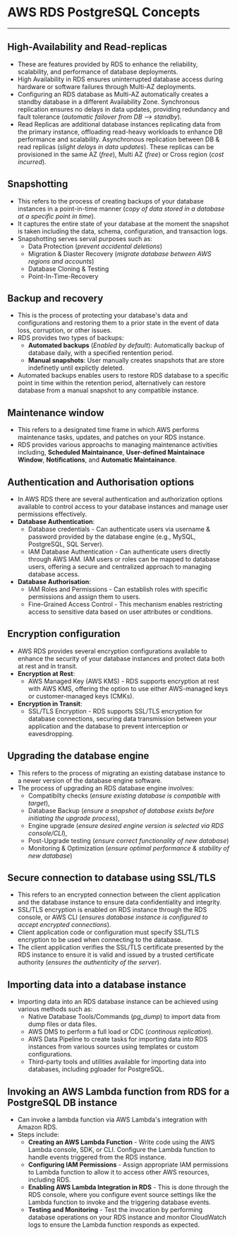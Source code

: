 # AWS RDS PostgreSQL Concepts
---
## High-Availability and Read-replicas
- These are features provided by RDS to enhance the reliability, scalability, and performance of database deployments.
- High Availability in RDS ensures uninterrupted database access during hardware or software failures through Multi-AZ deployments.
- Configuring an RDS database as Multi-AZ automatically creates a standby database in a different Availability Zone. Synchronous replication ensures no delays in data updates, providing redundancy and fault tolerance (*automatic failover from DB --> standby*).
- Read Replicas are additional database instances replicating data from the primary instance, offloading read-heavy workloads to enhance DB performance and scalability. Asynchronous replication between DB  & read replicas (*slight delays in data updates*). These replicas can be provisioned in the same AZ (*free*), Multi AZ (*free*) or Cross region (*cost incurred*).

## Snapshotting
- This refers to the process of creating backups of your database instances in a point-in-time manner (*copy of data stored in a database at a specific point in time*).
- It captures the entire state of your database at the moment the snapshot is taken including the data, schema, configuration, and transaction logs.
- Snapshotting serves serval purposes such as:
  - Data Protection (*prevent accidental deletions*)
  - Migration & Diaster Recovery (*migrate database between AWS regions and accounts*)
  - Database Cloning & Testing
  - Point-In-Time-Recovery 

## Backup and recovery
- This is the process of protecting your database's data and configurations and restoring them to a prior state in the event of data loss, corruption, or other issues.
- RDS provides two types of backups: 
  - **Automated backups** (*Enabled by default*): Automatically backup of database daily, with a specified rentention period.
  - **Manual snapshots**: User manually creates snapshots that are store indefinetly until explictly deleted.
- Automated backups enables users to restore RDS database to a specific point in time within the retention period, alternatively can restore database from a manual snapshot to any compatible instance.

## Maintenance window
- This refers to a designated time frame in which AWS performs maintenance tasks, updates, and patches on your RDS instance.
- RDS provides various approachs to managing maintenance activities including, **Scheduled Maintainance**, **User-defined Maintainace Window**, **Notifications**, and **Automatic Maintainance**.

## Authentication and Authorisation options
- In AWS RDS there are several authentication and authorization options available to control access to your database instances and manage user permissions effectively.
- **Database Authentication**: 
  - Database credentials - Can authenticate users via username & password provided by the database engine (e.g., MySQL, PostgreSQL, SQL Server).
  - IAM Database Authentication - Can authenticate users directly through AWS IAM. IAM users or roles can be mapped to database users, offering a secure and centralized approach to managing database access.
- **Database Authorisation**: 
  - IAM Roles and Permissions - Can establish roles with specific permissions and assign them to users.
  - Fine-Grained Access Control - This mechanism enables restricting access to sensitive data based on user attributes or conditions.

## Encryption configuration
- AWS RDS provides several encryption configurations available to enhance the security of your database instances and protect data both at rest and in transit. 
- **Encryption at Rest**: 
  - AWS Managed Key (AWS KMS) - RDS supports encryption at rest with AWS KMS, offering the option to use either AWS-managed keys or customer-managed keys (CMKs).
- **Encryption in Transit**: 
  - SSL/TLS Encryption - RDS supports SSL/TLS encryption for database connections, securing data transmission between your application and the database to prevent interception or eavesdropping.

## Upgrading the database engine
- This refers to the process of migrating an existing database instance to a newer version of the database engine software.
- The process of upgrading an RDS database engine involves:
  - Compatibilty checks (*ensure existing database is compatible with target*),
  - Database Backup (*ensure a snapshot of database exists before initiating the upgrade process*), 
  - Engine upgrade (*ensure desired engine version is selected via RDS console/CLI*),
  - Post-Upgrade testing (*ensure correct functionality of new database*)
  - Monitoring & Optimization (*ensure optimal performance & stability of new database*)

## Secure connection to database using SSL/TLS
- This refers to an encrypted connection between the client application and the database instance to ensure data confidentiality and integrity.
- SSL/TLS encryption is enabled on RDS instance through the RDS console, or AWS CLI (*ensures database instance is configured to accept encrypted connections*). 
- Client application code or configuration must specify SSL/TLS encryption to be used when connecting to the database.
- The client application verifies the SSL/TLS certificate presented by the RDS instance to ensure it is valid and issued by a trusted certificate authority (*ensures the authenticity of the server*).

## Importing data into a database instance
- Importing data into an RDS database instance can be achieved using various methods such as:
  - Native Database Tools/Commands (*pg_dump*) to import data from dump files or data files.
  - AWS DMS to perform a full load or CDC (*continous replication*).
  - AWS Data Pipeline to create tasks for importing data into RDS instances from various sources using templates or custom configurations.
  - Third-party tools and utilities available for importing data into databases, including pgloader for PostgreSQL.

## Invoking an AWS Lambda function from RDS for a PostgreSQL DB instance
- Can invoke a lambda function via AWS Lambda's integration with Amazon RDS.
- Steps include:
  - **Creating an AWS Lambda Function** - Write code using the AWS Lambda console, SDK, or CLI. Configure the Lambda function to handle events triggered from the RDS instance.
  - **Configuring IAM Permissions** - Assign appropriate IAM permissions to Lambda function to allow it to access other AWS resources, including RDS.
  - **Enabling AWS Lambda Integration in RDS** - This is done through the RDS console, where you configure event source settings like the Lambda function to invoke and the triggering database events.
  - **Testing and Monitoring** - Test the invocation by performing database operations on your RDS instance and monitor CloudWatch logs to ensure the Lambda function responds as expected.